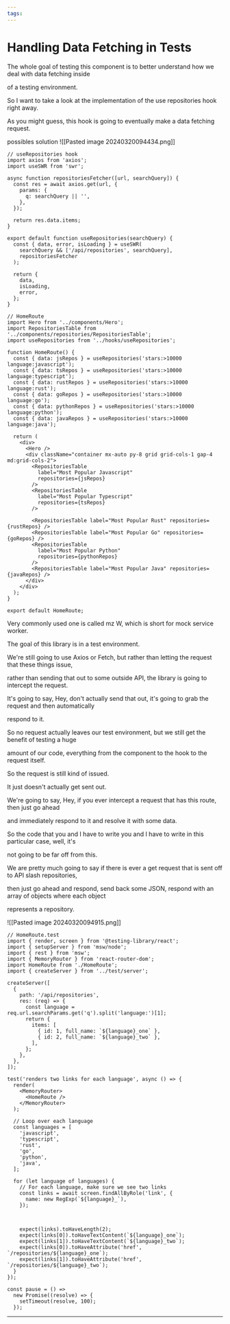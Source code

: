 ```yaml
---
tags:
---
```


# Handling Data Fetching in Tests

The whole goal of testing this component is to better understand how we deal with data fetching inside

of a testing environment.

So I want to take a look at the implementation of the use repositories hook right away.

As you might guess, this hook is going to eventually make a data fetching request.

possibles solution
![[Pasted image 20240320094434.png]]

```tsx
// useRepositories hook
import axios from 'axios';
import useSWR from 'swr';

async function repositoriesFetcher([url, searchQuery]) {
  const res = await axios.get(url, {
    params: {
      q: searchQuery || '',
    },
  });

  return res.data.items;
}

export default function useRepositories(searchQuery) {
  const { data, error, isLoading } = useSWR(
    searchQuery && ['/api/repositories', searchQuery],
    repositoriesFetcher
  );

  return {
    data,
    isLoading,
    error,
  };
}
```

```tsx
// HomeRoute
import Hero from '../components/Hero';
import RepositoriesTable from '../components/repositories/RepositoriesTable';
import useRepositories from '../hooks/useRepositories';

function HomeRoute() {
  const { data: jsRepos } = useRepositories('stars:>10000 language:javascript');
  const { data: tsRepos } = useRepositories('stars:>10000 language:typescript');
  const { data: rustRepos } = useRepositories('stars:>10000 language:rust');
  const { data: goRepos } = useRepositories('stars:>10000 language:go');
  const { data: pythonRepos } = useRepositories('stars:>10000 language:python');
  const { data: javaRepos } = useRepositories('stars:>10000 language:java');

  return (
    <div>
      <Hero />
      <div className="container mx-auto py-8 grid grid-cols-1 gap-4 md:grid-cols-2">
        <RepositoriesTable
          label="Most Popular Javascript"
          repositories={jsRepos}
        />
        <RepositoriesTable
          label="Most Popular Typescript"
          repositories={tsRepos}
        />

        <RepositoriesTable label="Most Popular Rust" repositories={rustRepos} />
        <RepositoriesTable label="Most Popular Go" repositories={goRepos} />
        <RepositoriesTable
          label="Most Popular Python"
          repositories={pythonRepos}
        />
        <RepositoriesTable label="Most Popular Java" repositories={javaRepos} />
      </div>
    </div>
  );
}

export default HomeRoute;
```

Very commonly used one is called mz W, which is short for mock service worker.

The goal of this library is in a test environment.

We're still going to use Axios or Fetch, but rather than letting the request that these things issue,

rather than sending that out to some outside API, the library is going to intercept the request.

It's going to say, Hey, don't actually send that out, it's going to grab the request and then automatically

respond to it.

So no request actually leaves our test environment, but we still get the benefit of testing a huge

amount of our code, everything from the component to the hook to the request itself.

So the request is still kind of issued.

It just doesn't actually get sent out.

We're going to say, Hey, if you ever intercept a request that has this route, then just go ahead

and immediately respond to it and resolve it with some data.

So the code that you and I have to write you and I have to write in this particular case, well, it's

not going to be far off from this.

We are pretty much going to say if there is ever a get request that is sent off to API slash repositories,

then just go ahead and respond, send back some JSON, respond with an array of objects where each object

represents a repository.

![[Pasted image 20240320094915.png]]


```tsx
// HomeRoute.test
import { render, screen } from '@testing-library/react';
import { setupServer } from 'msw/node';
import { rest } from 'msw';
import { MemoryRouter } from 'react-router-dom';
import HomeRoute from './HomeRoute';
import { createServer } from '../test/server';

createServer([
  {
    path: '/api/repositories',
    res: (req) => {
      const language = req.url.searchParams.get('q').split('language:')[1];
      return {
        items: [
          { id: 1, full_name: `${language}_one` },
          { id: 2, full_name: `${language}_two` },
        ],
      };
    },
  },
]);

test('renders two links for each language', async () => {
  render(
    <MemoryRouter>
      <HomeRoute />
    </MemoryRouter>
  );

  // Loop over each language
  const languages = [
    'javascript',
    'typescript',
    'rust',
    'go',
    'python',
    'java',
  ];

  for (let language of languages) {
    // For each language, make sure we see two links
    const links = await screen.findAllByRole('link', {
      name: new RegExp(`${language}_`),
    });



    expect(links).toHaveLength(2);
    expect(links[0]).toHaveTextContent(`${language}_one`);
    expect(links[1]).toHaveTextContent(`${language}_two`);
    expect(links[0]).toHaveAttribute('href', `/repositories/${language}_one`);
    expect(links[1]).toHaveAttribute('href', `/repositories/${language}_two`);
  }
});

const pause = () =>
  new Promise((resolve) => {
    setTimeout(resolve, 100);
  });
```

---
